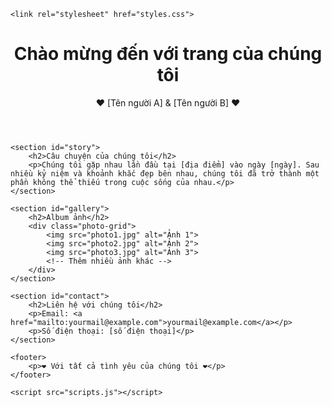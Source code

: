 
<html lang="vi">
<head>
    <meta charset="UTF-8">
    <meta name="viewport" content="width=device-width, initial-scale=1.0">
    
    <link rel="stylesheet" href="styles.css">
</head>
<body>
    <header>
        <h1>Chào mừng đến với trang của chúng tôi</h1>
        <p>❤️ [Tên người A] & [Tên người B] ❤️</p>
    </header>

    <section id="story">
        <h2>Câu chuyện của chúng tôi</h2>
        <p>Chúng tôi gặp nhau lần đầu tại [địa điểm] vào ngày [ngày]. Sau nhiều kỷ niệm và khoảnh khắc đẹp bên nhau, chúng tôi đã trở thành một phần không thể thiếu trong cuộc sống của nhau.</p>
    </section>

    <section id="gallery">
        <h2>Album ảnh</h2>
        <div class="photo-grid">
            <img src="photo1.jpg" alt="Ảnh 1">
            <img src="photo2.jpg" alt="Ảnh 2">
            <img src="photo3.jpg" alt="Ảnh 3">
            <!-- Thêm nhiều ảnh khác -->
        </div>
    </section>

    <section id="contact">
        <h2>Liên hệ với chúng tôi</h2>
        <p>Email: <a href="mailto:yourmail@example.com">yourmail@example.com</a></p>
        <p>Số điện thoại: [số điện thoại]</p>
    </section>

    <footer>
        <p>❤️ Với tất cả tình yêu của chúng tôi ❤️</p>
    </footer>

    <script src="scripts.js"></script>
</body>
</html>
